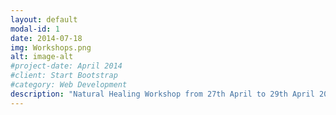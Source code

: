 ```yaml
---
layout: default
modal-id: 1
date: 2014-07-18
img: Workshops.png
alt: image-alt
#project-date: April 2014
#client: Start Bootstrap
#category: Web Development
description: "Natural Healing Workshop from 27th April to 29th April 2024. For more information, visit this video: [YouTube Link](https://www.youtube.com/watch?v=q5Wubpu8tJw)" <iframe width="560" height="315" src="https://www.youtube.com/embed/q5Wubpu8tJw?si=vh0Mvwr462yimizX" title="YouTube video player" frameborder="0" allow="accelerometer; autoplay; clipboard-write; encrypted-media; gyroscope; picture-in-picture; web-share" referrerpolicy="strict-origin-when-cross-origin" allowfullscreen></iframe>
---
```


